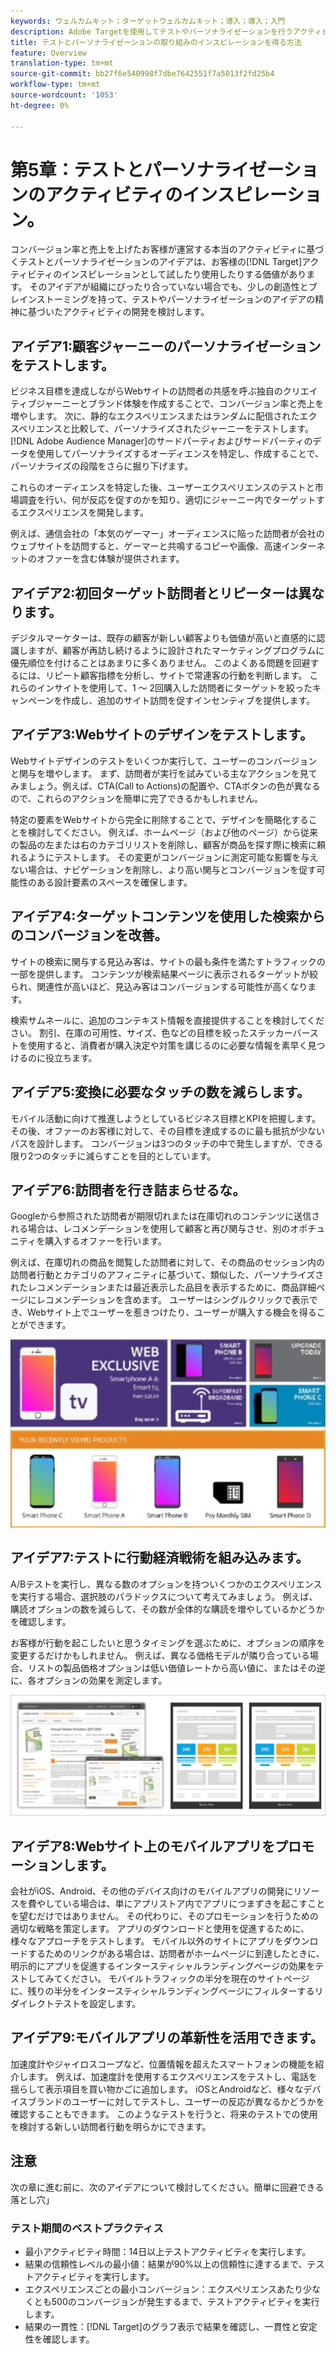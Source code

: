 ```yaml
---
keywords: ウェルカムキット；ターゲットウェルカムキット；導入；導入；入門
description: Adobe Targetを使用してテストやパーソナライゼーションを行うアクティビティのアイデアやインスピレーションを見つけることができます。
title: テストとパーソナライゼーションの取り組みのインスピレーションを得る方法
feature: Overview
translation-type: tm+mt
source-git-commit: bb27f6e540998f7dbe7642551f7a5013f2fd25b4
workflow-type: tm+mt
source-wordcount: '1053'
ht-degree: 0%

---
```



# 第5章：テストとパーソナライゼーションのアクティビティのインスピレーション。

コンバージョン率と売上を上げたお客様が運営する本当のアクティビティに基づくテストとパーソナライゼーションのアイデアは、お客様の[!DNL Target]アクティビティのインスピレーションとして試したり使用したりする価値があります。 そのアイデアが組織にぴったり合っていない場合でも、少しの創造性とブレインストーミングを持って、テストやパーソナライゼーションのアイデアの精神に基づいたアクティビティの開発を検討します。

## アイデア1:顧客ジャーニーのパーソナライゼーションをテストします。

ビジネス目標を達成しながらWebサイトの訪問者の共感を呼ぶ独自のクリエイティブジャーニーとブランド体験を作成することで、コンバージョン率と売上を増やします。 次に、静的なエクスペリエンスまたはランダムに配信されたエクスペリエンスと比較して、パーソナライズされたジャーニーをテストします。 [!DNL Adobe Audience Manager]のサードパーティおよびサードパーティのデータを使用してパーソナライズするオーディエンスを特定し、作成することで、パーソナライズの段階をさらに掘り下げます。

これらのオーディエンスを特定した後、ユーザーエクスペリエンスのテストと市場調査を行い、何が反応を促すのかを知り、適切にジャーニー内でターゲットするエクスペリエンスを開発します。

例えば、通信会社の「本気のゲーマー」オーディエンスに陥った訪問者が会社のウェブサイトを訪問すると、ゲーマーと共鳴するコピーや画像、高速インターネットのオファーを含む体験が提供されます。

## アイデア2:初回ターゲット訪問者とリピーターは異なります。

デジタルマーケターは、既存の顧客が新しい顧客よりも価値が高いと直感的に認識しますが、顧客が再訪し続けるように設計されたマーケティングプログラムに優先順位を付けることはあまりに多くありません。 このよくある問題を回避するには、リピート顧客指標を分析し、サイトで常連客の行動を判断します。 これらのインサイトを使用して、1 ～ 2回購入した訪問者にターゲットを絞ったキャンペーンを作成し、追加のサイト訪問を促すインセンティブを提供します。

## アイデア3:Webサイトのデザインをテストします。

Webサイトデザインのテストをいくつか実行して、ユーザーのコンバージョンと関与を増やします。 まず、訪問者が実行を試みている主なアクションを見てみましょう。例えば、CTA(Call to Actions)の配置や、CTAボタンの色が異なるので、これらのアクションを簡単に完了できるかもしれません。

特定の要素をWebサイトから完全に削除することで、デザインを簡略化することを検討してください。 例えば、ホームページ（および他のページ）から従来の製品の左または右のカテゴリリストを削除し、顧客が商品を探す際に検索に頼れるようにテストします。 その変更がコンバージョンに測定可能な影響を与えない場合は、ナビゲーションを削除し、より高い関与とコンバージョンを促す可能性のある設計要素のスペースを確保します。

## アイデア4:ターゲットコンテンツを使用した検索からのコンバージョンを改善。

サイトの検索に関与する見込み客は、サイトの最も条件を満たすトラフィックの一部を提供します。 コンテンツが検索結果ページに表示されるターゲットが絞られ、関連性が高いほど、見込み客はコンバージョンする可能性が高くなります。

検索サムネールに、追加のコンテキスト情報を直接提供することを検討してください。 割引、在庫の可用性、サイズ、色などの目標を絞ったステッカーバーストを使用すると、消費者が購入決定や対策を講じるのに必要な情報を素早く見つけるのに役立ちます。

## アイデア5:変換に必要なタッチの数を減らします。

モバイル活動に向けて推進しようとしているビジネス目標とKPIを把握します。 その後、オファーのお客様に対して、その目標を達成するのに最も抵抗が少ないパスを設計します。 コンバージョンは3つのタッチの中で発生しますが、できる限り2つのタッチに減らすことを目的としています。

## アイデア6:訪問者を行き詰まらせるな。

Googleから参照された訪問者が期限切れまたは在庫切れのコンテンツに送信される場合は、レコメンデーションを使用して顧客と再び関与させ、別のオポチュニティを購入するオファーを行います。

例えば、在庫切れの商品を閲覧した訪問者に対して、その商品のセッション内の訪問者行動とカテゴリのアフィニティに基づいて、類似した、パーソナライズされたレコメンデーションまたは最近表示した品目を表示するために、商品詳細ページにレコメンデーションを含めます。 ユーザーはシングルクリックで表示でき、Webサイト上でユーザーを惹きつけたり、ユーザーが購入する機会を得ることができます。

![Recommendationsのイラスト](/help/c-intro/assets/recs-illustration.png)

## アイデア7:テストに行動経済戦術を組み込みます。

A/Bテストを実行し、異なる数のオプションを持ついくつかのエクスペリエンスを実行する場合、選択肢のパラドックスについて考えてみましょう。 例えば、購読オプションの数を減らして、その数が全体的な購読を増やしているかどうかを確認します。

お客様が行動を起こしたいと思うタイミングを選ぶために、オプションの順序を変更するだけかもしれません。 例えば、異なる価格モデルが隣り合っている場合、リストの製品価格オプションは低い価値レートから高い値に、またはその逆に、各オプションの効果を測定します。

![行動戦術の説明](/help/c-intro/assets/behavioral.png)

## アイデア8:Webサイト上のモバイルアプリをプロモーションします。

会社がiOS、Android、その他のデバイス向けのモバイルアプリの開発にリソースを費やしている場合は、単にアプリストア内でアプリにつまずきを起こすことを望むだけではありません。 その代わりに、そのプロモーションを行うための適切な戦略を策定します。 アプリのダウンロードと使用を促進するために、様々なアプローチをテストします。 モバイル以外のサイトにアプリをダウンロードするためのリンクがある場合は、訪問者がホームページに到達したときに、明示的にアプリを促進するインタースティシャルランディングページの効果をテストしてみてください。 モバイルトラフィックの半分を現在のサイトページに、残りの半分をインタースティシャルランディングページにフィルターするリダイレクトテストを設定します。

## アイデア9:モバイルアプリの革新性を活用できます。

加速度計やジャイロスコープなど、位置情報を超えたスマートフォンの機能を紹介します。 例えば、加速度計を使用するエクスペリエンスをテストし、電話を揺らして表示項目を買い物かごに追加します。 iOSとAndroidなど、様々なデバイスブランドのユーザーに対してテストし、ユーザーの反応が異なるかどうかを確認することもできます。 このようなテストを行うと、将来のテストでの使用を検討する新しい訪問者行動を明らかにできます。

## 注意

次の章に進む前に、次のアイデアについて検討してください。簡単に回避できる落とし穴」

### テスト期間のベストプラクティス

* 最小アクティビティ時間：14日以上テストアクティビティを実行します。
* 結果の信頼性レベルの最小値：結果が90%以上の信頼性に達するまで、テストアクティビティを実行します。
* エクスペリエンスごとの最小コンバージョン：エクスペリエンスあたり少なくとも500のコンバージョンが発生するまで、テストアクティビティを実行します。
* 結果の一貫性：[!DNL Target]のグラフ表示で結果を確認し、一貫性と安定性を確認します。